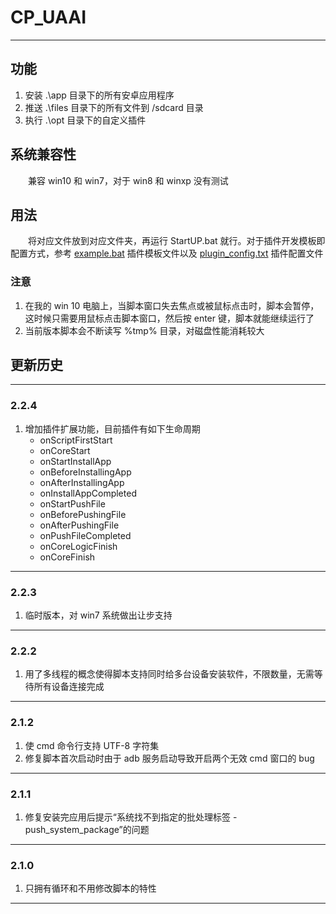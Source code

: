 # **CP_UAAI**

---

## 功能

1. 安装 .\app 目录下的所有安卓应用程序
2. 推送 .\files 目录下的所有文件到 /sdcard 目录
3. 执行 .\opt 目录下的自定义插件

## 系统兼容性

&emsp;&emsp;兼容 win10 和 win7，对于 win8 和 winxp 没有测试

## 用法

&emsp;&emsp;将对应文件放到对应文件夹，再运行 StartUP.bat 就行。对于插件开发模板即配置方式，参考 [example.bat] 插件模板文件以及 [plugin_config.txt] 插件配置文件

### 注意

1. 在我的 win 10 电脑上，当脚本窗口失去焦点或被鼠标点击时，脚本会暂停，这时候只需要用鼠标点击脚本窗口，然后按 enter 键，脚本就能继续运行了
2. 当前版本脚本会不断读写 %tmp% 目录，对磁盘性能消耗较大

## 更新历史

---

### 2.2.4

1. 增加插件扩展功能，目前插件有如下生命周期
    + onScriptFirstStart
    + onCoreStart
    + onStartInstallApp
    + onBeforeInstallingApp
    + onAfterInstallingApp
    + onInstallAppCompleted
    + onStartPushFile
    + onBeforePushingFile
    + onAfterPushingFile
    + onPushFileCompleted
    + onCoreLogicFinish
    + onCoreFinish

---

### 2.2.3

1. 临时版本，对 win7 系统做出让步支持

---

### 2.2.2

1. 用了多线程的概念使得脚本支持同时给多台设备安装软件，不限数量，无需等待所有设备连接完成

---

### 2.1.2

1. 使 cmd 命令行支持 UTF-8 字符集
2. 修复脚本首次启动时由于 adb 服务启动导致开启两个无效 cmd 窗口的 bug

---

### 2.1.1

1. 修复安装完应用后提示“系统找不到指定的批处理标签 - push_system_package”的问题

---

### 2.1.0

1. 只拥有循环和不用修改脚本的特性

---

[example.bat]: .\opt\example.bat
[plugin_config.txt]: .\opt\plugin_config.txt
